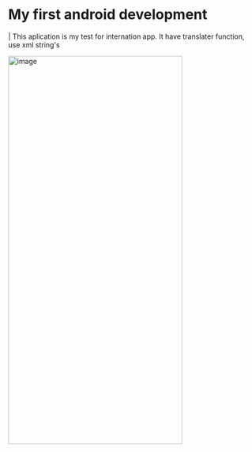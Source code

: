# My first android development

| This aplication is my test for internation app. It have translater function, use xml string's

<img width="352" height="786" alt="image" src="https://github.com/user-attachments/assets/fb468e0f-ae7a-48b0-9be1-d653e4c0fd96" />
